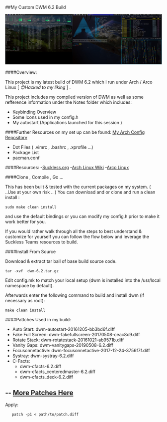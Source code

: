 ##My Custom DWM 6.2 Build

![](./DWM_Desktop.png) 

####Overview:

This project is my latest build of DWM 6.2  which I run under Arch / Arco Linux  [ *😊️Hacked to my liking* ]   . 

This project  includes my compiled version of DWM as well as some refference information under the Notes folder which includes:

- Keybinding Overview
- Some Icons used in my config.h
- My autostart (Applications launched for this session )

####Further Resources on my set up can be found:
[My Arch Config Repository](https://github.com/ByteAbyss/ArchConfig) 
-  Dot Files ( .vimrc , .bashrc , .xprofile ...)
- Package List
- pacman.conf

 
####Resources:
-[Suckless.org](https://dwm.suckless.org) 
-[Arch Linux Wiki](https://wiki.archlinux.org) 
-[Arco Linux ](https://arcolinux.com) 

####Clone , Compile , Go ...

This has been built & tested with the current packages on my system. ( ..Use at your own risk .. ) You can download and or clone and run a clean install : 

	sudo make clean install
	
and use the default bindings or you can modify my config.h prior to make it work better for you. 


If  you would rather walk through all the steps to best understand & customize for yourself  you can follow the flow below    and leverage the Suckless Teams resources to build.

####Install From Source 

Download & extract tar ball of base build source code. 

```
tar -xvf  dwm-6.2.tar.gz
```

Edit config.mk to match your local setup (dwm is installed into
the /usr/local namespace by default).

Afterwards enter the following command to build and install dwm (if  necessary as root):

    make clean install
    
   
####Pattches Used in my build:

-  Auto Start: dwm-autostart-20161205-bb3bd6f.diff
-  Fake Full Screen: dwm-fakefullscreen-20170508-ceac8c9.diff
-  Rotate Stack: dwm-rotatestack-20161021-ab9571b.diff
-  Vanity Gaps: dwm-vanitygaps-20190508-6.2.diff
-  Focusonnetactive: dwm-focusonnetactive-2017-12-24-3756f7f.diff
-  Systray: dwm-systray-6.2.diff
-  C-Facts: 
	- 	dwm-cfacts-6.2.diff
	- 	dwm-cfacts_centeredmaster-6.2.diff
	- 	dwm-cfacts_deck-6.2.diff
 

 -- 
[More Patches Here](https://dwm.suckless.org/patches/) 
--   
   Apply: 

	   patch -p1 < path/to/patch.diff
   
   